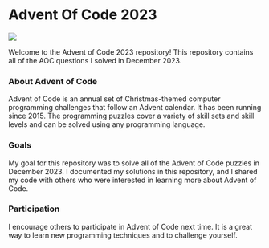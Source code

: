 <h1>Advent Of Code 2023</h1>

<img src="https://github.com/user-attachments/assets/66c2ae94-815b-4963-9de9-6299a1db6c74">

<p>
Welcome to the Advent of Code 2023 repository! This repository contains all of the AOC questions I solved in December 2023.

<h3>About Advent of Code</h3>
Advent of Code is an annual set of Christmas-themed computer programming challenges that follow an Advent calendar. It has been running since 2015. The programming puzzles cover a variety of skill sets and skill levels and can be solved using any programming language.

<h3>Goals</h3>
My goal for this repository was to solve all of the Advent of Code puzzles in December 2023. I documented my solutions in this repository, and I shared my code with others who were interested in learning more about Advent of Code.

<h3>Participation</h3>
I encourage others to participate in Advent of Code next time. It is a great way to learn new programming techniques and to challenge yourself.
</p>
